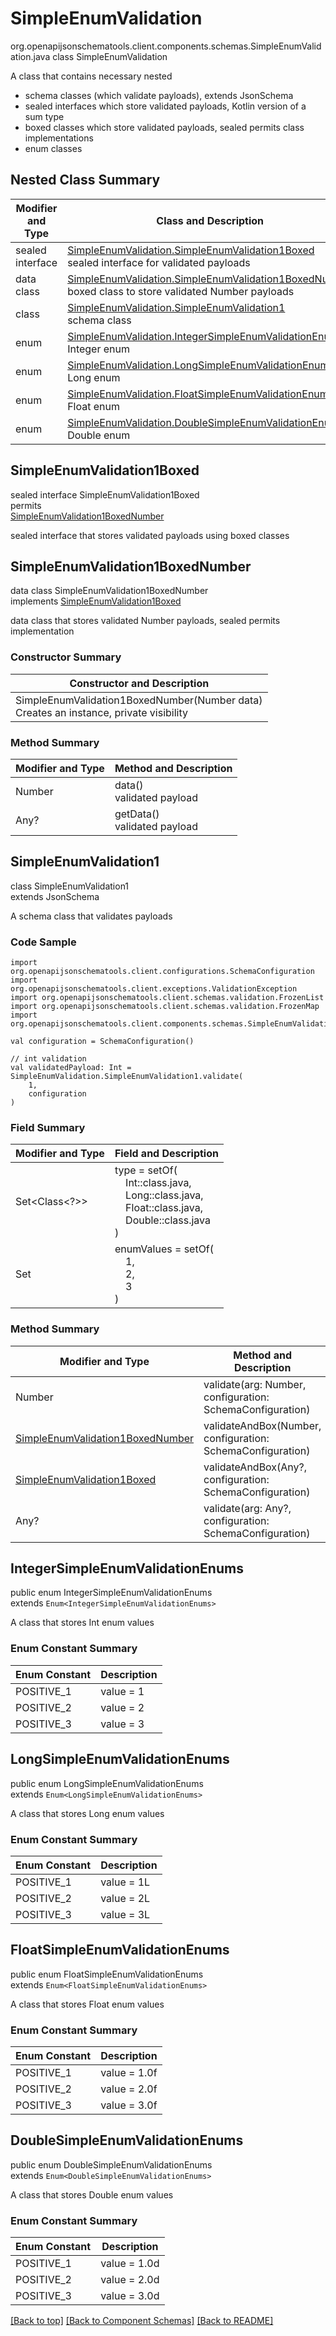 # SimpleEnumValidation
org.openapijsonschematools.client.components.schemas.SimpleEnumValidation.java
class SimpleEnumValidation<br>

A class that contains necessary nested
- schema classes (which validate payloads), extends JsonSchema
- sealed interfaces which store validated payloads, Kotlin version of a sum type
- boxed classes which store validated payloads, sealed permits class implementations
- enum classes

## Nested Class Summary
| Modifier and Type | Class and Description |
| ----------------- | ---------------------- |
| sealed interface | [SimpleEnumValidation.SimpleEnumValidation1Boxed](#simpleenumvalidation1boxed)<br> sealed interface for validated payloads |
| data class | [SimpleEnumValidation.SimpleEnumValidation1BoxedNumber](#simpleenumvalidation1boxednumber)<br> boxed class to store validated Number payloads |
| class | [SimpleEnumValidation.SimpleEnumValidation1](#simpleenumvalidation1)<br> schema class |
| enum | [SimpleEnumValidation.IntegerSimpleEnumValidationEnums](#integersimpleenumvalidationenums)<br>Integer enum |
| enum | [SimpleEnumValidation.LongSimpleEnumValidationEnums](#longsimpleenumvalidationenums)<br>Long enum |
| enum | [SimpleEnumValidation.FloatSimpleEnumValidationEnums](#floatsimpleenumvalidationenums)<br>Float enum |
| enum | [SimpleEnumValidation.DoubleSimpleEnumValidationEnums](#doublesimpleenumvalidationenums)<br>Double enum |

## SimpleEnumValidation1Boxed
sealed interface SimpleEnumValidation1Boxed<br>
permits<br>
[SimpleEnumValidation1BoxedNumber](#simpleenumvalidation1boxednumber)

sealed interface that stores validated payloads using boxed classes

## SimpleEnumValidation1BoxedNumber
data class SimpleEnumValidation1BoxedNumber<br>
implements [SimpleEnumValidation1Boxed](#simpleenumvalidation1boxed)

data class that stores validated Number payloads, sealed permits implementation

### Constructor Summary
| Constructor and Description |
| --------------------------- |
| SimpleEnumValidation1BoxedNumber(Number data)<br>Creates an instance, private visibility |

### Method Summary
| Modifier and Type | Method and Description |
| ----------------- | ---------------------- |
| Number | data()<br>validated payload |
| Any? | getData()<br>validated payload |

## SimpleEnumValidation1
class SimpleEnumValidation1<br>
extends JsonSchema

A schema class that validates payloads

### Code Sample
```
import org.openapijsonschematools.client.configurations.SchemaConfiguration
import org.openapijsonschematools.client.exceptions.ValidationException
import org.openapijsonschematools.client.schemas.validation.FrozenList
import org.openapijsonschematools.client.schemas.validation.FrozenMap
import org.openapijsonschematools.client.components.schemas.SimpleEnumValidation

val configuration = SchemaConfiguration()

// int validation
val validatedPayload: Int = SimpleEnumValidation.SimpleEnumValidation1.validate(
    1,
    configuration
)
```

### Field Summary
| Modifier and Type | Field and Description |
| ----------------- | ---------------------- |
| Set<Class<?>> | type = setOf(<br/>&nbsp;&nbsp;&nbsp;&nbsp;Int::class.java,<br/>&nbsp;&nbsp;&nbsp;&nbsp;Long::class.java,<br/>&nbsp;&nbsp;&nbsp;&nbsp;Float::class.java,<br/>&nbsp;&nbsp;&nbsp;&nbsp;Double::class.java<br/>)<br/> |
| Set<Any> | enumValues = setOf(<br>&nbsp;&nbsp;&nbsp;&nbsp;1,<br>&nbsp;&nbsp;&nbsp;&nbsp;2,<br>&nbsp;&nbsp;&nbsp;&nbsp;3<br>)<br> |

### Method Summary
| Modifier and Type | Method and Description |
| ----------------- | ---------------------- |
| Number | validate(arg: Number, configuration: SchemaConfiguration) |
| [SimpleEnumValidation1BoxedNumber](#simpleenumvalidation1boxednumber) | validateAndBox(Number, configuration: SchemaConfiguration) |
| [SimpleEnumValidation1Boxed](#simpleenumvalidation1boxed) | validateAndBox(Any?, configuration: SchemaConfiguration) |
| Any? | validate(arg: Any?, configuration: SchemaConfiguration) |

## IntegerSimpleEnumValidationEnums
public enum IntegerSimpleEnumValidationEnums<br>
extends `Enum<IntegerSimpleEnumValidationEnums>`

A class that stores Int enum values

### Enum Constant Summary
| Enum Constant | Description |
| ------------- | ----------- |
| POSITIVE_1 | value = 1 |
| POSITIVE_2 | value = 2 |
| POSITIVE_3 | value = 3 |

## LongSimpleEnumValidationEnums
public enum LongSimpleEnumValidationEnums<br>
extends `Enum<LongSimpleEnumValidationEnums>`

A class that stores Long enum values

### Enum Constant Summary
| Enum Constant | Description |
| ------------- | ----------- |
| POSITIVE_1 | value = 1L |
| POSITIVE_2 | value = 2L |
| POSITIVE_3 | value = 3L |

## FloatSimpleEnumValidationEnums
public enum FloatSimpleEnumValidationEnums<br>
extends `Enum<FloatSimpleEnumValidationEnums>`

A class that stores Float enum values

### Enum Constant Summary
| Enum Constant | Description |
| ------------- | ----------- |
| POSITIVE_1 | value = 1.0f |
| POSITIVE_2 | value = 2.0f |
| POSITIVE_3 | value = 3.0f |

## DoubleSimpleEnumValidationEnums
public enum DoubleSimpleEnumValidationEnums<br>
extends `Enum<DoubleSimpleEnumValidationEnums>`

A class that stores Double enum values

### Enum Constant Summary
| Enum Constant | Description |
| ------------- | ----------- |
| POSITIVE_1 | value = 1.0d |
| POSITIVE_2 | value = 2.0d |
| POSITIVE_3 | value = 3.0d |

[[Back to top]](#top) [[Back to Component Schemas]](../../../README.md#Component-Schemas) [[Back to README]](../../../README.md)
